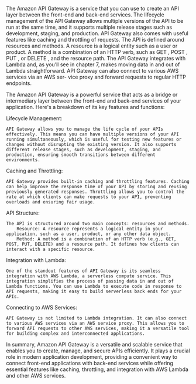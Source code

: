 The Amazon API Gateway is a service that you can use to create an API layer between
the front-end and back-end services. The lifecycle management of the API Gateway
allows multiple versions of the API to be run at the same time, and it supports multiple
release stages such as development, staging, and production. API Gateway also comes
with useful features like caching and throttling of requests.
The API is defined around resources and methods. A resource is a logical entity
such as a user or product. A method is a combination of an HTTP verb, such as GET ,
POST , PUT , or DELETE , and the resource path. The API Gateway integrates with
Lambda and, as you’ll see in chapter 7, makes moving data in and out of Lambda
straightforward. API Gateway can also connect to various AWS services via an AWS ser-
vice proxy and forward requests to regular HTTP endpoints.



The Amazon API Gateway is a powerful service that acts as a bridge or intermediary layer between the front-end and back-end services of your application. Here's a breakdown of its key features and functions:

Lifecycle Management:

    API Gateway allows you to manage the life cycle of your APIs effectively. This means you can have multiple versions of your API running simultaneously, which is useful for testing new features or changes without disrupting the existing version. It also supports different release stages, such as development, staging, and production, ensuring smooth transitions between different environments.

Caching and Throttling:

    API Gateway provides built-in caching and throttling features. Caching can help improve the response time of your API by storing and reusing previously generated responses. Throttling allows you to control the rate at which clients can make requests to your API, preventing overloads and ensuring fair usage.

API Structure:

    The API is structured around two main concepts: resources and methods.
        Resource: A resource represents a logical entity in your application, such as a user, product, or any other data object.
        Method: A method is a combination of an HTTP verb (e.g., GET, POST, PUT, DELETE) and a resource path. It defines how clients can interact with a specific resource.

Integration with Lambda:

    One of the standout features of API Gateway is its seamless integration with AWS Lambda, a serverless compute service. This integration simplifies the process of passing data in and out of Lambda functions. You can use Lambda to execute code in response to API requests, making it easy to build serverless back ends for your APIs.

Connecting to AWS Services:

    API Gateway is not limited to Lambda integration. It can also connect to various AWS services via an AWS service proxy. This allows you to forward API requests to other AWS services, making it a versatile tool for building complex and interconnected applications.

In summary, Amazon API Gateway is a versatile and scalable service that enables you to create, manage, and secure APIs efficiently. It plays a crucial role in modern application development, providing a convenient way to connect front-end applications with back-end services while offering essential features like caching, throttling, and integration with AWS Lambda and other AWS services.




